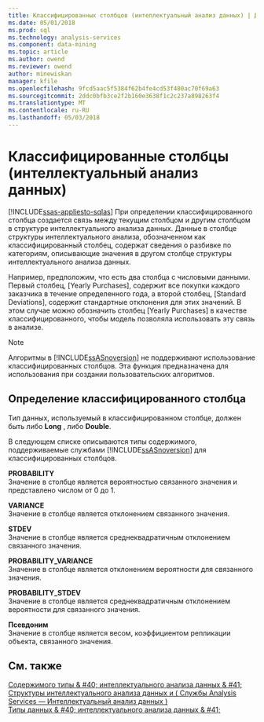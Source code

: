```yaml
---
title: Классифицированных столбцов (интеллектуальный анализ данных) | Документы Microsoft
ms.date: 05/01/2018
ms.prod: sql
ms.technology: analysis-services
ms.component: data-mining
ms.topic: article
ms.author: owend
ms.reviewer: owend
author: minewiskan
manager: kfile
ms.openlocfilehash: 9fcd5aac5f5384f62b4fe4cd53f480ac70f69a63
ms.sourcegitcommit: 2ddc0bfb3ce2f2b160e3638f1c2c237a898263f4
ms.translationtype: MT
ms.contentlocale: ru-RU
ms.lasthandoff: 05/03/2018
---
```

# <a name="classified-columns-data-mining"></a>Классифицированные столбцы (интеллектуальный анализ данных)
[!INCLUDE[ssas-appliesto-sqlas](../../includes/ssas-appliesto-sqlas.md)]
  При определении классифицированного столбца создается связь между текущим столбцом и другим столбцом в структуре интеллектуального анализа данных. Данные в столбце структуры интеллектуального анализа, обозначенном как классифицированный столбец, содержат сведения о разбивке по категориям, описывающие значения в другом столбце структуры интеллектуального анализа данных.  
  
 Например, предположим, что есть два столбца с числовыми данными. Первый столбец, [Yearly Purchases], содержит все покупки каждого заказчика в течение определенного года, а второй столбец, [Standard Deviations], содержит стандартные отклонения для этих значений. В этом случае можно обозначить столбец [Yearly Purchases] в качестве классифицированного, чтобы модель позволяла использовать эту связь в анализе.  
  
> [!NOTE]  
>  Алгоритмы в [!INCLUDE[ssASnoversion](../../includes/ssasnoversion-md.md)] не поддерживают использование классифицированных столбцов. Эта функция предназначена для использования при создании пользовательских алгоритмов.  
  
## <a name="defining-a-classified-column"></a>Определение классифицированного столбца  
 Тип данных, используемый в классифицированном столбце, должен быть либо **Long** , либо **Double**.  
  
 В следующем списке описываются типы содержимого, поддерживаемые службами [!INCLUDE[ssASnoversion](../../includes/ssasnoversion-md.md)] для классифицированных столбцов.  
  
 **PROBABILITY**  
 Значение в столбце является вероятностью связанного значения и представлено числом от 0 до 1.  
  
 **VARIANCE**  
 Значение в столбце является отклонением связанного значения.  
  
 **STDEV**  
 Значение в столбце является среднеквадратичным отклонением связанного значения.  
  
 **PROBABILITY_VARIANCE**  
 Значение в столбце является отклонением вероятности для связанного значения.  
  
 **PROBABILITY_STDEV**  
 Значение в столбце является среднеквадратичным отклонением вероятности для связанного значения.  
  
 **Псевдоним**  
 Значение в столбце является весом, коэффициентом репликации объекта, связанного значения.  
  
## <a name="see-also"></a>См. также  
 [Содержимого типы & #40; интеллектуального анализа данных & #41;](../../analysis-services/data-mining/content-types-data-mining.md)   
 [Структуры интеллектуального анализа данных и &#40; Службы Analysis Services — Интеллектуальный анализ данных &#41;](../../analysis-services/data-mining/mining-structures-analysis-services-data-mining.md)   
 [Типы данных & #40; интеллектуального анализа данных & #41;](../../analysis-services/data-mining/data-types-data-mining.md)  
  
  
